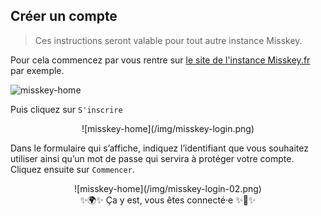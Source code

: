 ## Créer un compte

> Ces instructions seront valable pour tout autre instance Misskey.

Pour cela commencez par vous rentre sur [le site de l'instance Misskey.fr](https://misskey.fr) par exemple.

![misskey-home](/img/misskey-001.png)

Puis cliquez sur `S'inscrire`

<center>
![misskey-home](/img/misskey-login.png)
</center>

Dans le formulaire qui s’affiche, indiquez l’identifiant que vous souhaitez utiliser ainsi qu’un mot de passe qui servira à protéger votre compte. Cliquez ensuite sur `Commencer`.

<center>
![misskey-home](/img/misskey-login-02.png)
</center>

<center>
✨🌍✨ Ça y est, vous êtes connecté·e ✨🚀✨
</center>